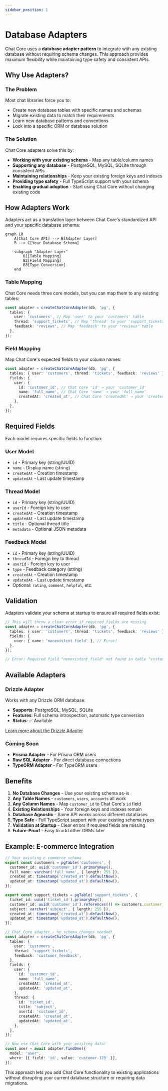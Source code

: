 ```yaml
---
sidebar_position: 1
---
```


# Database Adapters

Chat Core uses a **database adapter pattern** to integrate with any existing database without requiring schema changes. This approach provides maximum flexibility while maintaining type safety and consistent APIs.

## Why Use Adapters?

### The Problem

Most chat libraries force you to:

- Create new database tables with specific names and schemas
- Migrate existing data to match their requirements
- Learn new database patterns and conventions
- Lock into a specific ORM or database solution

### The Solution

Chat Core adapters solve this by:

- **Working with your existing schema** - Map any table/column names
- **Supporting any database** - PostgreSQL, MySQL, SQLite through consistent APIs
- **Maintaining relationships** - Keep your existing foreign keys and indexes
- **Providing type safety** - Full TypeScript support with your schema
- **Enabling gradual adoption** - Start using Chat Core without changing existing code

## How Adapters Work

Adapters act as a translation layer between Chat Core's standardized API and your specific database schema:

```mermaid
graph LR
    A[Chat Core API] --> B[Adapter Layer]
    B --> C[Your Database Schema]

    subgraph "Adapter Layer"
        B1[Table Mapping]
        B2[Field Mapping]
        B3[Type Conversion]
    end
```

### Table Mapping

Chat Core needs three core models, but you can map them to any existing tables:

```typescript
const adapter = createChatCoreAdapter(db, 'pg', {
  tables: {
    user: 'customers', // Map 'user' to your 'customers' table
    thread: 'support_tickets', // Map 'thread' to your 'support_tickets' table
    feedback: 'reviews', // Map 'feedback' to your 'reviews' table
  },
});
```

### Field Mapping

Map Chat Core's expected fields to your column names:

```typescript
const adapter = createChatCoreAdapter(db, 'pg', {
  tables: { user: 'customers', thread: 'tickets', feedback: 'reviews' },
  fields: {
    user: {
      id: 'customer_id', // Chat Core 'id' → your 'customer_id'
      name: 'full_name', // Chat Core 'name' → your 'full_name'
      createdAt: 'created_at', // Chat Core 'createdAt' → your 'created_at'
    },
  },
});
```

## Required Fields

Each model requires specific fields to function:

### User Model

- `id` - Primary key (string/UUID)
- `name` - Display name (string)
- `createdAt` - Creation timestamp
- `updatedAt` - Last update timestamp

### Thread Model

- `id` - Primary key (string/UUID)
- `userId` - Foreign key to user
- `createdAt` - Creation timestamp
- `updatedAt` - Last update timestamp
- `title` - Optional thread title
- `metadata` - Optional JSON metadata

### Feedback Model

- `id` - Primary key (string/UUID)
- `threadId` - Foreign key to thread
- `userId` - Foreign key to user
- `type` - Feedback category (string)
- `createdAt` - Creation timestamp
- `updatedAt` - Last update timestamp
- Optional: `rating`, `comment`, `helpful`, etc.

## Validation

Adapters validate your schema at startup to ensure all required fields exist:

```typescript
// This will throw a clear error if required fields are missing
const adapter = createChatCoreAdapter(db, 'pg', {
  tables: { user: 'customers', thread: 'tickets', feedback: 'reviews' },
  fields: {
    user: { name: 'nonexistent_field' }, // Error!
  },
});

// Error: Required field "nonexistent_field" not found in table "customers"
```

## Available Adapters

### Drizzle Adapter

Works with any Drizzle ORM database:

- **Supports**: PostgreSQL, MySQL, SQLite
- **Features**: Full schema introspection, automatic type conversion
- **Status**: ✅ Available

[Learn more about the Drizzle Adapter](./drizzle)

### Coming Soon

- **Prisma Adapter** - For Prisma ORM users
- **Raw SQL Adapter** - For direct database connections
- **TypeORM Adapter** - For TypeORM users

## Benefits

1. **No Database Changes** - Use your existing schema as-is
2. **Any Table Names** - `customers`, `users`, `accounts` all work
3. **Any Column Names** - Map `customer_id` to Chat Core's `id` field
4. **Existing Relationships** - Your foreign keys and indexes remain
5. **Database Agnostic** - Same API works across different databases
6. **Type Safe** - Full TypeScript support with your existing schema types
7. **Validation at Startup** - Clear errors if required fields are missing
8. **Future-Proof** - Easy to add other ORMs later

## Example: E-commerce Integration

```typescript
// Your existing e-commerce schema
export const customers = pgTable('customers', {
  customer_id: uuid('customer_id').primaryKey(),
  full_name: varchar('full_name', { length: 255 }),
  created_at: timestamp('created_at').defaultNow(),
  updated_at: timestamp('updated_at').defaultNow(),
});

export const support_tickets = pgTable('support_tickets', {
  ticket_id: uuid('ticket_id').primaryKey(),
  customer_id: uuid('customer_id').references(() => customers.customer_id),
  subject: varchar('subject', { length: 255 }),
  created_at: timestamp('created_at').defaultNow(),
  updated_at: timestamp('updated_at').defaultNow(),
});

// Chat Core adapter - no schema changes needed!
const adapter = createChatCoreAdapter(db, 'pg', {
  tables: {
    user: 'customers',
    thread: 'support_tickets',
    feedback: 'customer_feedback',
  },
  fields: {
    user: {
      id: 'customer_id',
      name: 'full_name',
      createdAt: 'created_at',
      updatedAt: 'updated_at',
    },
    thread: {
      id: 'ticket_id',
      title: 'subject',
      userId: 'customer_id',
      createdAt: 'created_at',
      updatedAt: 'updated_at',
    },
  },
});

// Now use Chat Core with your existing data!
const user = await adapter.findOne({
  model: 'user',
  where: [{ field: 'id', value: 'customer-123' }],
});
```

This approach lets you add Chat Core functionality to existing applications without disrupting your current database structure or requiring data migrations.
